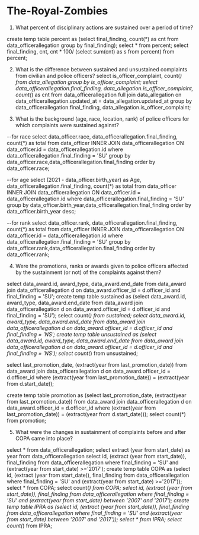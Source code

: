 # The-Royal-Zombies
 
1. What percent of disciplinary actions are sustained over a period of time?

create temp table percent as (select final_finding, count(*) as cnt from data_officerallegation group by final_finding);
select * from percent;
select final_finding, cnt,
cnt * 100/ (select sum(cnt) as s from percent)
from percent;


2. What is the difference between sustained and unsustained complaints from civilian and police officers?
select is_officer_complaint, count(*) from data_allegation group by is_officer_complaint;
select data_officerallegation.final_finding, data_allegation.is_officer_complaint, count(*) as cnt
from data_officerallegation full join data_allegation
on data_officerallegation.updated_at = data_allegation.updated_at
group by data_officerallegation.final_finding, data_allegation.is_officer_complaint;


3. What is the background (age, race, location, rank) of police officers for which complaints were sustained against? 

--for race
select data_officer.race, data_officerallegation.final_finding, count(*) as total
from data_officer
INNER JOIN data_officerallegation
ON data_officer.id = data_officerallegation.id
where data_officerallegation.final_finding = 'SU'
group by data_officer.race,data_officerallegation.final_finding
order by data_officer.race;

--for age
select (2021 - data_officer.birth_year) as Age, data_officerallegation.final_finding, count(*) as total
from data_officer
INNER JOIN data_officerallegation
ON data_officer.id = data_officerallegation.id
where data_officerallegation.final_finding = 'SU'
group by data_officer.birth_year,data_officerallegation.final_finding
order by data_officer.birth_year desc;

--for rank
select data_officer.rank, data_officerallegation.final_finding, count(*) as total
from data_officer
INNER JOIN data_officerallegation
ON data_officer.id = data_officerallegation.id
where data_officerallegation.final_finding = 'SU'
group by data_officer.rank,data_officerallegation.final_finding
order by data_officer.rank;


4. Were the promotions, ranks or awards given to police officers affected by the sustainment (or not) of the complaints against them?

select data_award.id, award_type, data_award.end_date from data_award
join data_officerallegation d on data_award.officer_id = d.officer_id and final_finding = 'SU';
create temp table sustained as (select data_award.id, award_type, data_award.end_date from data_award
join data_officerallegation d on data_award.officer_id = d.officer_id and final_finding = 'SU');
select count(*) from sustained;
select data_award.id, award_type, data_award.end_date from data_award
join data_officerallegation d on data_award.officer_id = d.officer_id and final_finding = 'NS';
create temp table unsustained as (select data_award.id, award_type, data_award.end_date from data_award
join data_officerallegation d on data_award.officer_id = d.officer_id and final_finding = 'NS');
select count(*) from unsustained;

select last_promotion_date, (extract(year from last_promotion_date)) from data_award
join data_officerallegation d on data_award.officer_id = d.officer_id
where (extract(year from last_promotion_date)) = (extract(year from d.start_date));

create temp table promotion as (select last_promotion_date, (extract(year from last_promotion_date)) from data_award
join data_officerallegation d on data_award.officer_id = d.officer_id
where (extract(year from last_promotion_date)) = (extract(year from d.start_date)));
select count(*) from promotion;


5. What were the changes in sustainment of complaints before and after COPA came into place? 

select * from data_officerallegation;
select extract (year from start_date) as year from data_officerallegation
select id, (extract (year from start_date)), final_finding from data_officerallegation
where final_finding = 'SU' and (extract(year from start_date) >='2017');
create temp table COPA as (select id, (extract (year from start_date)), final_finding from data_officerallegation
where final_finding = 'SU' and (extract(year from start_date) >='2017'));
select * from COPA;
select count(*) from COPA;
select id, (extract (year from start_date)), final_finding from data_officerallegation
where final_finding = 'SU' and (extract(year from start_date) between '2007' and '2017');
create temp table IPRA as (select id, (extract (year from start_date)), final_finding from data_officerallegation
where final_finding = 'SU' and (extract(year from start_date) between '2007' and '2017'));
select * from IPRA;
select count(*) from IPRA;
